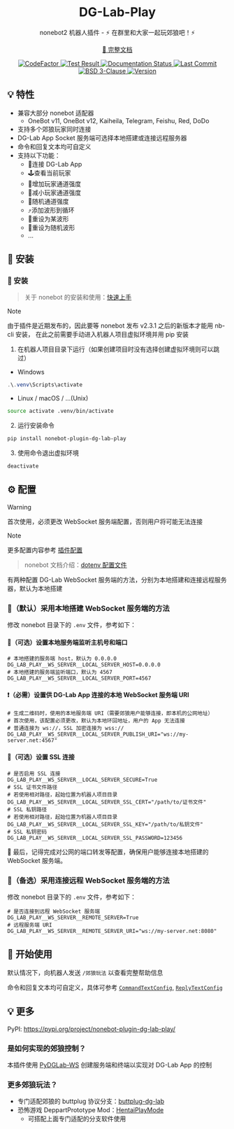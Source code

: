 <h1 align="center">
  DG-Lab-Play
</h1>

<p align="center">
  nonebot2 机器人插件 - ⚡ 在群里和大家一起玩郊狼吧！⚡
</p>

<p align="center">
  <a href="https://dg-lab-play.readthedocs.io">📖 完整文档</a>
</p>

<p align="center">
  <a href="https://www.codefactor.io/repository/github/ljzd-pro/nonebot-plugin-dg-lab-play">
    <img src="https://www.codefactor.io/repository/github/ljzd-pro/nonebot-plugin-dg-lab-play/badge" alt="CodeFactor" />
  </a>

  <a href="https://github.com/Ljzd-PRO/nonebot-plugin-dg-lab-play/actions/workflows/plugin-test.yml" target="_blank">
    <img alt="Test Result" src="https://img.shields.io/github/actions/workflow/status/Ljzd-PRO/nonebot-plugin-dg-lab-play/plugin-test.yml">
  </a>

  <a href='https://dg-lab-play.readthedocs.io/'>
    <img src='https://readthedocs.org/projects/dg-lab-play/badge/?version=latest' alt='Documentation Status' />
  </a>

  <a href="https://github.com/Ljzd-PRO/nonebot-plugin-dg-lab-play/activity">
    <img src="https://img.shields.io/github/last-commit/Ljzd-PRO/nonebot-plugin-dg-lab-play/master" alt="Last Commit"/>
  </a>

  <a href="./LICENSE">
    <img src="https://img.shields.io/github/license/Ljzd-PRO/nonebot-plugin-dg-lab-play" alt="BSD 3-Clause"/>
  </a>

  <a href="https://pypi.org/project/nonebot-plugin-dg-lab-play" target="_blank">
    <img src="https://img.shields.io/github/v/release/Ljzd-PRO/nonebot-plugin-dg-lab-play?logo=python" alt="Version">
  </a>
</p>

## 💡 特性

- 兼容大部分 nonebot 适配器
  - OneBot v11, OneBot v12, Kaiheila, Telegram, Feishu, Red, DoDo
- 支持多个郊狼玩家同时连接
- DG-Lab App Socket 服务端可选择本地搭建或连接远程服务器
- 命令和回复文本均可自定义
- 支持以下功能：
    - 📲连接 DG-Lab App
    - 🕹️查看当前玩家
    - 🔺增加玩家通道强度
    - 🔻减小玩家通道强度
    - 🎲随机通道强度
    - ⤴️添加波形到循环
    - 🔄️重设为某波形
    - 🎲重设为随机波形
    - ...

## 🔨 安装

### 🔨 安装

> 关于 nonebot 的安装和使用：[快速上手](https://nonebot.dev/docs/2.3.0/quick-start)

> [!Note]
> 由于插件是近期发布的，因此要等 nonebot 发布 v2.3.1 之后的新版本才能用 nb-cli 安装，
> 在此之前需要手动进入机器人项目虚拟环境并用 pip 安装

1. 在机器人项目目录下运行（如果创建项目时没有选择创建虚拟环境则可以跳过）
  - Windows
  ```powershell
  .\.venv\Scripts\activate
  ```
  - Linux / macOS / ...(Unix)
  ```bash
  source activate .venv/bin/activate
  ```
2. 运行安装命令
```bash
pip install nonebot-plugin-dg-lab-play
```
3. 使用命令退出虚拟环境
```bash
deactivate
```

[//]: # (在您已经完成 nonebot 项目的创建和 nb-cli 脚手架的安装的前提下，\ )
[//]: # (在机器人项目下执行：)

[//]: # (```bash)
[//]: # (nb plugin install nonebot-plugin-dg-lab-play)
[//]: # (```)

[//]: # (### ⬆️ 更新)

[//]: # (```bash)
[//]: # (nb plugin update nonebot-plugin-dg-lab-play)
[//]: # (```)

## ⚙️ 配置

> [!Warning]
> 首次使用，必须更改 WebSocket 服务端配置，否则用户将可能无法连接

> [!Note]
> 更多配置内容参考 [插件配置](https://dg-lab-play.readthedocs.io/zh-cn/latest/config/guide/)

> nonebot 文档介绍：[dotenv 配置文件](https://nonebot.dev/docs/2.3.0/appendices/config#dotenv-%E9%85%8D%E7%BD%AE%E6%96%87%E4%BB%B6)

有两种配置 DG-Lab WebSocket 服务端的方法，分别为本地搭建和连接远程服务器，默认为本地搭建

### 📌（默认）采用本地搭建 WebSocket 服务端的方法

修改 nonebot 目录下的 `.env` 文件，参考如下：

#### 🔗（可选）设置本地服务端监听主机号和端口
```dotenv
# 本地搭建的服务端 host，默认为 0.0.0.0
DG_LAB_PLAY__WS_SERVER__LOCAL_SERVER_HOST=0.0.0.0
# 本地搭建的服务端监听端口，默认为 4567
DG_LAB_PLAY__WS_SERVER__LOCAL_SERVER_PORT=4567
```

#### ❗（必需）设置供 DG-Lab App 连接的本地 WebSocket 服务端 URI

```dotenv
# 生成二维码时，使用的本地服务端 URI（需要郊狼用户能够连接，即本机的公网地址）
# 首次使用，该配置必须更改，默认为本地环回地址，用户的 App 无法连接
# 普通连接为 ws://，SSL 加密连接为 wss://
DG_LAB_PLAY__WS_SERVER__LOCAL_SERVER_PUBLISH_URI="ws://my-server.net:4567"
```

#### 🔐（可选）设置 SSL 连接

```dotenv
# 是否启用 SSL 连接
DG_LAB_PLAY__WS_SERVER__LOCAL_SERVER_SECURE=True
# SSL 证书文件路径
# 若使用相对路径，起始位置为机器人项目目录
DG_LAB_PLAY__WS_SERVER__LOCAL_SERVER_SSL_CERT="/path/to/证书文件"
# SSL 私钥路径
# 若使用相对路径，起始位置为机器人项目目录
DG_LAB_PLAY__WS_SERVER__LOCAL_SERVER_SSL_KEY="/path/to/私钥文件"
# SSL 私钥密码
DG_LAB_PLAY__WS_SERVER__LOCAL_SERVER_SSL_PASSWORD=123456
```

📡 最后，记得完成对公网的端口转发等配置，确保用户能够连接本地搭建的 WebSocket 服务端。

### 📌（备选）采用连接远程 WebSocket 服务端的方法

修改 nonebot 目录下的 `.env` 文件，参考如下：

```dotenv
# 是否连接到远程 WebSocket 服务端
DG_LAB_PLAY__WS_SERVER__REMOTE_SERVER=True
# 远程服务端 URI
DG_LAB_PLAY__WS_SERVER__REMOTE_SERVER_URI="ws://my-server.net:8080"
```

## 🎉 开始使用

默认情况下，向机器人发送 `/郊狼玩法` 以查看完整帮助信息

命令和回复文本均可自定义，具体可参考
[`CommandTextConfig`](https://dg-lab-play.readthedocs.io/zh-cn/latest/config/command-text/#nonebot_plugin_dg_lab_play.config.CommandTextConfig), 
[`ReplyTextConfig`](https://dg-lab-play.readthedocs.io/zh-cn/latest/config/reply-text/#nonebot_plugin_dg_lab_play.config.ReplyTextConfig)

## 💡 更多

PyPI: https://pypi.org/project/nonebot-plugin-dg-lab-play/

### 是如何实现的郊狼控制？

本插件使用 [PyDGLab-WS](https://github.com/Ljzd-PRO/PyDGLab-WS) 创建服务端和终端以实现对 DG-Lab App 的控制

### 更多郊狼玩法？

- 专门适配郊狼的 buttplug 协议分支：[buttplug-dg-lab](https://github.com/Ljzd-PRO/buttplug-dg-lab)
- 恐怖游戏 DeppartPrototype Mod：[HentaiPlayMode](https://github.com/Ljzd-PRO/DeppartPrototypeHentaiPlayMod)
    - 可搭配上面专门适配的分支软件使用
